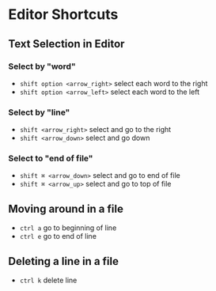 # Editor Shortcuts

## Text Selection in Editor

### Select by "word"
- `shift option <arrow_right>` select each word to the right
- `shift option <arrow_left>` select each word to the left

### Select by "line"
- `shift <arrow_right>`   select and go to the right
- `shift <arrow_down>`   select and go down

### Select to "end of file"
- `shift ⌘ <arrow_down>` select and go to end of file
- `shift ⌘ <arrow_up>` select and go to top of file

## Moving around in a file
- `ctrl a`  go to beginning of line
- `ctrl e`  go to end of line

## Deleting a line in a file
- `ctrl k`  delete line

